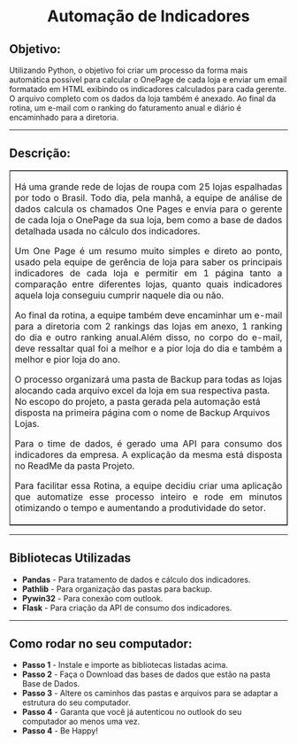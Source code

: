 <h1 align="center">Automação de Indicadores</h1>
<p><h2>Objetivo:</h2> Utilizando Python, o objetivo foi criar um processo da forma mais automática possível para calcular o OnePage de cada loja e enviar um email formatado em HTML exibindo os indicadores calculados para cada gerente. O arquivo completo com os dados da loja também é anexado.
Ao final da rotina, um e-mail com o ranking do faturamento anual e diário é encaminhado para a diretoria.</p>
<p></p>
<hr>
<h2>Descrição:</h2>
<table width="200px" border="1">
  <tr><td>
    <p style="text-align: justify;">Há uma grande rede de lojas de roupa com 25 lojas espalhadas por todo o Brasil. Todo dia, pela manhã, a equipe de análise de dados calcula os chamados One Pages e envia para o gerente de cada loja o OnePage da sua loja, bem como a base de dados detalhada usada no cálculo dos indicadores.</p> 
    <p style="text-align: justify;">Um One Page é um resumo muito simples e direto ao ponto, usado pela equipe de gerência de loja para saber os principais indicadores de cada loja e permitir em 1 página tanto a comparação entre diferentes lojas, quanto quais indicadores aquela loja conseguiu cumprir naquele dia ou não.</p>
    <p style="text-align: justify;">Ao final da rotina, a equipe também deve encaminhar um e-mail para a diretoria com 2 rankings das lojas em anexo, 1 ranking do dia e outro ranking anual.Além disso, no corpo do e-mail, deve ressaltar qual foi a melhor e a pior loja do dia e também a melhor e pior loja do ano.</p> 
    O processo organizará uma pasta de Backup para todas as lojas alocando cada arquivo excel da loja em sua respectiva pasta. No escopo do projeto, a pasta gerada pela automação está disposta na primeira página com o nome de Backup Arquivos Lojas.</p>
    <p style="text-align: justify;">Para o time de dados, é gerado uma API para consumo dos indicadores da empresa. A explicação da mesma está disposta no ReadMe da pasta Projeto.</p>
   <p style="text-align: justify;">Para facilitar essa Rotina, a equipe decidiu criar uma aplicação que automatize esse processo inteiro e rode em minutos otimizando o tempo e aumentando a produtividade do setor.</p>
  </td></tr>
</table>
<hr>
<h2>Bibliotecas Utilizadas</h2>
<ul>
  <li><b>Pandas</b> - Para tratamento de dados e cálculo dos indicadores.</li>
  <li><b>Pathlib</b> - Para organização das pastas para backup.</li>
  <li><b>Pywin32</b> - Para conexão com outlook.</li>
  <li><b>Flask</b> - Para criação da API de consumo dos indicadores.</li>
</ul>
<hr>
<h2>Como rodar no seu computador:</h2>
<ul>
  <li><b>Passo 1</b> - Instale e importe as bibliotecas listadas acima.</li>
  <li><b>Passo 2</b> - Faça o Download das bases de dados que estão na pasta Base de Dados.</li>
  <li><b>Passo 3</b> - Altere os caminhos das pastas e arquivos para se adaptar a estrutura do seu computador.</li>
  <li><b>Passo 4</b> - Garanta que você já autenticou no outlook do seu computador ao menos uma vez.</li>
  <li><b>Passo 4</b> - Be Happy!</li>
</ul>




